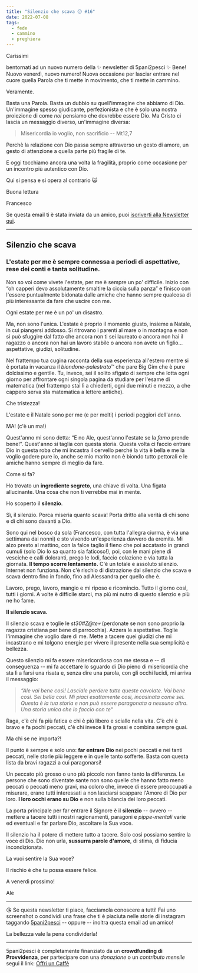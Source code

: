 ```yaml
---
title: "Silenzio che scava 😗 #16"
date: 2022-07-08
tags: 
  - fede
  - cammino
  - preghiera
---
```

Carissimi

bentornati ad un nuovo numero della ✨ newsletter di 5pani2pesci ✨ Bene! Nuovo venerdì, nuovo numero! Nuova occasione per lasciar entrare nel cuore quella Parola che ti mette in movimento, che ti mette in cammino.

Veramente.

Basta una Parola. Basta un dubbio su quell'immagine che abbiamo di Dio. Un'immagine spesso giudicante, perfezionista e che è solo una nostra proiezione di come *noi* pensiamo che dovrebbe essere Dio. Ma Cristo ci lascia un messaggio diverso, un'immagine diversa:

> Misericordia io voglio, non sacrificio -- Mt12,7

Perchè la relazione con Dio passa sempre attraverso un gesto di amore, un gesto di attenzione a quella parte più fragile di te.

E oggi tocchiamo ancora una volta la fragilità, proprio come occasione per un incontro più autentico con Dio.

Qui si pensa e si opera al contrario 🙀

Buona lettura
 
Francesco

Se questa email ti è stata inviata da un amico, puoi [iscriverti  alla Newsletter qui](https://5p2p.it).

---

## Silenzio che scava
### L'estate per me è sempre connessa a periodi di aspettative, rese dei conti e tanta solitudine. 

Non so voi come vivete l'estate, per me è sempre un po' difficile. Inizio con “oh capperi devo assolutamente smaltire la ciccia sulla panza” e finisco con l'essere puntualmente bidonata dalle amiche che hanno sempre qualcosa di più interessante da fare che uscire con me.

Ogni estate per me è un po' un disastro.

Ma, non sono l'unica. L'estate è proprio il momento giusto, insieme a Natale, in cui piangersi addosso. Si ritrovano i parenti al mare o in montagna e non si può sfuggire dal fatto che ancora non ti sei laureato o ancora non hai il ragazzo o ancora non hai un lavoro stabile o ancora non avete un figlio… aspettative, giudizi, solitudine.

Nel frattempo tua cugina racconta della sua esperienza all'estero mentre si è portata in vacanza il _biondone-palestrato_™ che pare Big Gim che è pure dolcissimo e gentile. Tu, invece, sei il solito sfigato di sempre che lotta ogni giorno per affrontare ogni singola pagina da studiare per l'esame di matematica (nel frattempo stai lì a chiederti, ogni due minuti e mezzo, a che cappero serva sta matematica a lettere antiche).

Che tristezza!

L'estate e il Natale sono per me (e per molti) i periodi peggiori dell'anno.

MA! (c'è un ma!) 

Quest'anno mi sono detta: “E no Ale, quest'anno l'estate se la _famo_ prende bene!”. Quest'anno si taglia con questa storia. Questa volta ci faccio entrare Dio in questa roba che mi incastra il cervello perché la vita è bella e me la voglio godere pure io, anche se mio marito non è biondo tutto pettorali e le amiche hanno sempre di meglio da fare.

Come si fa?

Ho trovato un **ingrediente segreto**, una chiave di volta. Una figata allucinante. Una cosa che non ti verrebbe mai in mente. 

Ho scoperto il **silenzio**. 

Sì, il silenzio. Porca miseria quanto scava! Porta dritto alla verità di chi sono e di chi sono davanti a Dio. 

Sono qui nel bosco da sola (Francesco, con tutta l'allegra ciurma, è via una settimana dai nonni) e sto vivendo un'esperienza davvero da eremita. Mi alzo presto al mattino, con la falce taglio il fieno che poi accatasto in grandi cumuli (solo Dio lo sa quanto sia faticoso!), poi, con le mani piene di vesciche e calli doloranti, prego le lodi, faccio colazione e via tutta la giornata.
**Il tempo scorre lentamente.** C'è un totale e assoluto silenzio. Internet non funziona. Non c'è rischio di distrazione dal silenzio che scava e scava dentro fino in fondo, fino ad Alessandra per quello che è.

Lavoro, prego, lavoro, mangio e mi riposo e ricomincio. Tutto il giorno così, tutti i giorni. A volte è difficile starci, ma più mi nutro di questo silenzio e più ne ho fame.

**Il silenzio scava.**

Il silenzio scava e toglie le _st30#Z@te💀_ (perdonate se non sono proprio la ragazza cristiana per bene di parrocchia). Azzera le aspettative. Toglie l'immagine che voglio dare di me. Mette a tacere quei giudizi che mi incastrano e mi tolgono energie per vivere il presente nella sua semplicità e bellezza.

Questo silenzio mi fa essere misericordiosa con me stessa e -- di conseguenza -- mi fa accettare lo sguardo di Dio pieno di misericordia che sta lì a farsi una risata e, senza dire una parola, con gli occhi lucidi, mi arriva il messaggio: 

> _“Ale vai bene così! Lasciale perdere tutte queste cavolate. Vai bene così. Sei bella così. Mi piaci esattamente così, incasinata come sei. Questa è la tua storia e non può essere paragonata a nessuna altra. Una storia unica che Io faccio con te“_


Raga, c'è chi fa più fatica e chi è più libero e sciallo nella vita. C'è chi è bravo e fa pochi peccati, c'è chi invece li fa grossi e combina sempre guai. 

Ma chi se ne importa?! 

Il punto è sempre e solo uno: **far entrare Dio** nei pochi peccati e nei tanti peccati, nelle storie più leggere e in quelle tanto sofferte. Basta con questa lista da bravi ragazzi a cui paragonarsi! 

Un peccato più grosso o uno più piccolo non fanno tanto la differenza. Le persone che sono diventate sante non sono quelle che hanno fatto meno peccati o peccati meno gravi, ma coloro che, invece di essere preoccupati a misurare, erano tutti interessati a non lasciarsi scappare l'Amore di Dio per loro. **I loro occhi erano su Dio** e non sulla bilancia dei loro peccati.

La porta principale per far entrare il Signore è il **silenzio** -- ovvero -- mettere a tacere tutti i nostri ragionamenti, paragoni e _pippe-mentali_ varie ed eventuali e far parlare Dio, ascoltare la Sua voce.

Il silenzio ha il potere di mettere tutto a tacere. Solo così possiamo sentire la voce di Dio. Dio non urla, **sussurra parole d'amore**, di stima, di fiducia incondizionata. 

La vuoi sentire la Sua voce?

Il rischio è che tu possa essere felice.

A venerdì prossimo!

Ale

---

😘 Se questa newsletter ti piace, facciamola conoscere a tutti! Fai uno screenshot o condividi una frase che ti è piaciuta nelle storie di instagram taggando [5pani2pesci](https://www.instagram.com/5pani2pesci/) -- oppure -- inoltra questa email ad  un amico! 

La bellezza vale la pena condividerla!

---

5pani2pesci è completamente finanziato da un **crowdfunding di Provvidenza**, per partecipare con una *donazione* o un *contributo mensile* segui il link: [Offri un Caffè](https://bit.ly/offri-un-caffe)
